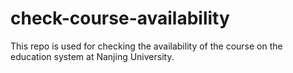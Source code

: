 # check-course-availability
This repo is used for checking the availability of the course on the education system at Nanjing University.
